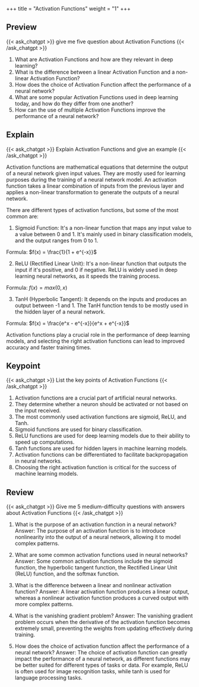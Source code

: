 +++
title = "Activation Functions"
weight = "1"
+++
## Preview
{{< ask_chatgpt >}}
give me five question about Activation Functions
{{< /ask_chatgpt >}}

1. What are Activation Functions and how are they relevant in deep learning?
2. What is the difference between a linear Activation Function and a non-linear Activation Function?
3. How does the choice of Activation Function affect the performance of a neural network?
4. What are some popular Activation Functions used in deep learning today, and how do they differ from one another?
5. How can the use of multiple Activation Functions improve the performance of a neural network?   

## Explain
{{< ask_chatgpt >}}
Explain Activation Functions and give an example
{{< /ask_chatgpt >}}

Activation functions are mathematical equations that determine the output of a neural network given input values. They are mostly used for learning purposes during the training of a neural network model. An activation function takes a linear combination of inputs from the previous layer and applies a non-linear transformation to generate the outputs of a neural network.

There are different types of activation functions, but some of the most common are:

1. Sigmoid Function: It's a non-linear function that maps any input value to a value between 0 and 1. It's mainly used in binary classification models, and the output ranges from 0 to 1.

Formula: $f(x) = \frac{1}{1 + e^{-x}}$

2. ReLU (Rectified Linear Unit): It's a non-linear function that outputs the input if it's positive, and 0 if negative. ReLU is widely used in deep learning neural networks, as it speeds the training process.

Formula: $f(x) = max(0,x)$

3. TanH (Hyperbolic Tangent): It depends on the inputs and produces an output between -1 and 1. The TanH function tends to be mostly used in the hidden layer of a neural network.

Formula: $f(x) = \frac{e^x - e^{-x}}{e^x + e^{-x}}$

Activation functions play a crucial role in the performance of deep learning models, and selecting the right activation functions can lead to improved accuracy and faster training times.   

## Keypoint
{{< ask_chatgpt >}}
List the key points of Activation Functions
{{< /ask_chatgpt >}}

1. Activation functions are a crucial part of artificial neural networks.
2. They determine whether a neuron should be activated or not based on the input received.
3. The most commonly used activation functions are sigmoid, ReLU, and Tanh.
4. Sigmoid functions are used for binary classification.
5. ReLU functions are used for deep learning models due to their ability to speed up computations.
6. Tanh functions are used for hidden layers in machine learning models.
7. Activation functions can be differentiated to facilitate backpropagation in neural networks.
8. Choosing the right activation function is critical for the success of machine learning models.   

## Review
{{< ask_chatgpt >}}
Give me 5 medium-difficulty questions with answers about Activation Functions
{{< /ask_chatgpt >}}

1. What is the purpose of an activation function in a neural network?
Answer: The purpose of an activation function is to introduce nonlinearity into the output of a neural network, allowing it to model complex patterns.

2. What are some common activation functions used in neural networks?
Answer: Some common activation functions include the sigmoid function, the hyperbolic tangent function, the Rectified Linear Unit (ReLU) function, and the softmax function.

3. What is the difference between a linear and nonlinear activation function?
Answer: A linear activation function produces a linear output, whereas a nonlinear activation function produces a curved output with more complex patterns.

4. What is the vanishing gradient problem?
Answer: The vanishing gradient problem occurs when the derivative of the activation function becomes extremely small, preventing the weights from updating effectively during training.

5. How does the choice of activation function affect the performance of a neural network?
Answer: The choice of activation function can greatly impact the performance of a neural network, as different functions may be better suited for different types of tasks or data. For example, ReLU is often used for image recognition tasks, while tanh is used for language processing tasks.   

